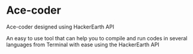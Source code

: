 Ace-coder
=========

Ace-coder designed using HackerEarth API

An easy to use tool that can help you to compile and run codes in several languages from Terminal with ease using the HackerEarth API 
